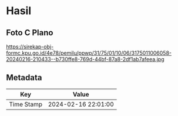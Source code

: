 # Hasil

## Foto C Plano

https://sirekap-obj-formc.kpu.go.id/4e78/pemilu/ppwp/31/75/01/10/06/3175011006058-20240216-210433--b730ffe8-769d-44bf-87a8-2df1ab7afeea.jpg


## Metadata

| Key        | Value               |
| ---------- | ------------------- |
| Time Stamp | 2024-02-16 22:01:00 |



